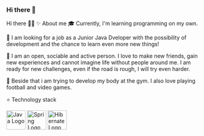 ### Hi there 👋

<!--
**wojcikiewicz1/wojcikiewicz1** is a ✨ _special_ ✨ repository because its `README.md` (this file) appears on your GitHub profile.

Here are some ideas to get you started:

- 🔭 I’m currently working on ...
- 🌱 I’m currently learning ...
- 👯 I’m looking to collaborate on ...
- 🤔 I’m looking for help with ...
- 💬 Ask me about ...
- 📫 How to reach me: ...
- 😄 Pronouns: ...
- ⚡ Fun fact: ...
-->
Hi there 👋🚀
✨ About me
🎓 Currently, I'm learning programming on my own.

🔎 I am looking for a job as a Junior Java Dveloper with the possibility of development and the chance to learn even more new things!

📁 I am an open, sociable and active person. I love to make new friends, gain new experiences and cannot imagine life without people around me. I am ready for new challenges, even if the road is rough, I will try even harder.

💪 Beside that i am trying to develop my body at the gym. I also love playing football and video games. 

⭐ Technology stack

<img src="https://cdn.worldvectorlogo.com/logos/java.svg" alt="Java Logo" width="50" height="50"/> 
<img src="https://cdn.worldvectorlogo.com/logos/spring-3.svg" alt="Spring Logo" width="50" height="50"/>
<img src="https://cdn.worldvectorlogo.com/logos/hibernate.svg" alt="Hibernate Logo" width="50" height="50"/> 

